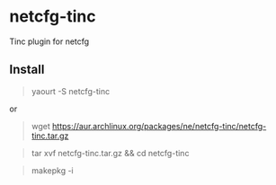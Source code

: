 netcfg-tinc
===========

Tinc plugin for netcfg

Install
-------

> yaourt -S netcfg-tinc

or

> wget https://aur.archlinux.org/packages/ne/netcfg-tinc/netcfg-tinc.tar.gz

> tar xvf netcfg-tinc.tar.gz && cd netcfg-tinc

> makepkg -i


